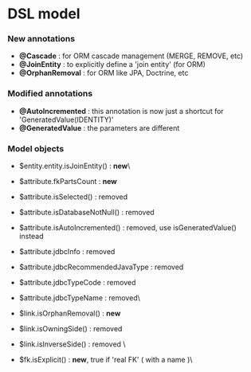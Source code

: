 # DSL model

### New annotations&#x20;

* **@Cascade** : for ORM cascade management (MERGE, REMOVE, etc)
* **@JoinEntity** : to explicitly define a 'join entity' (for ORM)
* **@OrphanRemoval** : for ORM like JPA, Doctrine, etc





### Modified annotations

* **@AutoIncremented** : this annotation is now just a shortcut for 'GeneratedValue(IDENTITY)'
* **@GeneratedValue** : the parameters are different&#x20;



### Model objects&#x20;

* $entity.entity.isJoinEntity() : **new**\

* $attribute.fkPartsCount : **new**
* $attribute.isSelected() : removed&#x20;
* $attribute.isDatabaseNotNull() : removed&#x20;
* $attribute.isAutoIncremented() : removed, use isGeneratedValue() instead
* $attribute.jdbcInfo : removed
* $attribute.jdbcRecommendedJavaType : removed
* $attribute.jdbcTypeCode : removed
* $attribute.jdbcTypeName : removed\

* $link.isOrphanRemoval() : **new**&#x20;
* $link.isOwningSide() : removed&#x20;
* $link.isInverseSide() : removed \

* $fk.isExplicit() : **new**,  true if 'real FK' ( with a name )\








